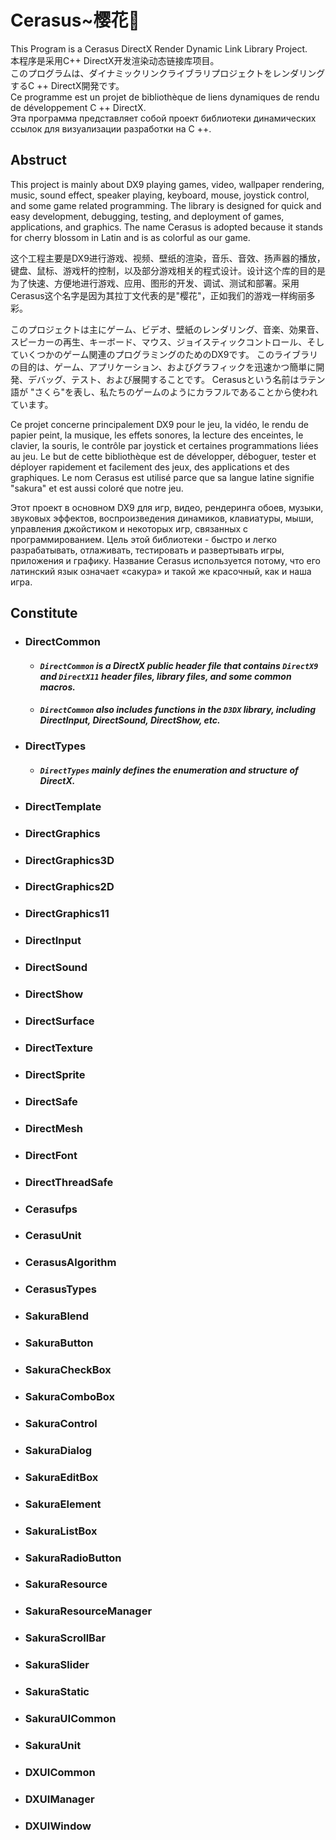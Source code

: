 # Cerasus~樱花🌸
This Program is a Cerasus DirectX Render Dynamic Link Library Project.  
本程序是采用C++ DirectX开发渲染动态链接库项目。  
このプログラムは、ダイナミックリンクライブラリプロジェクトをレンダリングするC ++ DirectX開発です。  
Ce programme est un projet de bibliothèque de liens dynamiques de rendu de développement C ++ DirectX.  
Эта программа представляет собой проект библиотеки динамических ссылок для визуализации разработки на C ++.  

## Abstruct
This project is mainly about DX9 playing games, video, wallpaper rendering, music, sound effect, speaker playing, keyboard, mouse, joystick control, and some game related programming. The library is designed for quick and easy development, debugging, testing, and deployment of games, applications, and graphics. The name Cerasus is adopted because it stands for cherry blossom in Latin and is as colorful as our game.

这个工程主要是DX9进行游戏、视频、壁纸的渲染，音乐、音效、扬声器的播放，键盘、鼠标、游戏杆的控制，以及部分游戏相关的程式设计。设计这个库的目的是为了快速、方便地进行游戏、应用、图形的开发、调试、测试和部署。采用Cerasus这个名字是因为其拉丁文代表的是"樱花"，正如我们的游戏一样绚丽多彩。

このプロジェクトは主にゲーム、ビデオ、壁紙のレンダリング、音楽、効果音、スピーカーの再生、キーボード、マウス、ジョイスティックコントロール、そしていくつかのゲーム関連のプログラミングのためのDX9です。 このライブラリの目的は、ゲーム、アプリケーション、およびグラフィックを迅速かつ簡単に開発、デバッグ、テスト、および展開することです。 Cerasusという名前はラテン語が "さくら"を表し、私たちのゲームのようにカラフルであることから使われています。  

Ce projet concerne principalement DX9 pour le jeu, la vidéo, le rendu de papier peint, la musique, les effets sonores, la lecture des enceintes, le clavier, la souris, le contrôle par joystick et certaines programmations liées au jeu. Le but de cette bibliothèque est de développer, déboguer, tester et déployer rapidement et facilement des jeux, des applications et des graphiques. Le nom Cerasus est utilisé parce que sa langue latine signifie "sakura" et est aussi coloré que notre jeu.  

Этот проект в основном DX9 для игр, видео, рендеринга обоев, музыки, звуковых эффектов, воспроизведения динамиков, клавиатуры, мыши, управления джойстиком и некоторых игр, связанных с программированием. Цель этой библиотеки - быстро и легко разрабатывать, отлаживать, тестировать и развертывать игры, приложения и графику. Название Cerasus используется потому, что его латинский язык означает «сакура» и такой же красочный, как и наша игра.

## Constitute
  * ### DirectCommon
    * #### *`DirectCommon` is a DirectX public header file that contains `DirectX9` and `DirectX11` header files, library files, and some common macros.*
    * #### *`DirectCommon` also includes functions in the `D3DX` library, including DirectInput, DirectSound, DirectShow, etc.*
    
  * ### DirectTypes
    * #### *`DirectTypes` mainly defines the enumeration and structure of DirectX.*
  
  * ### DirectTemplate
  * ### DirectGraphics
  * ### DirectGraphics3D
  * ### DirectGraphics2D
  * ### DirectGraphics11
  * ### DirectInput
  * ### DirectSound
  * ### DirectShow
  * ### DirectSurface
  * ### DirectTexture
  * ### DirectSprite
  * ### DirectSafe
  * ### DirectMesh
  * ### DirectFont
  * ### DirectThreadSafe
  * ### Cerasufps
  * ### CerasuUnit
  * ### CerasusAlgorithm
  * ### CerasusTypes
  * ### SakuraBlend
  * ### SakuraButton
  * ### SakuraCheckBox
  * ### SakuraComboBox
  * ### SakuraControl
  * ### SakuraDialog
  * ### SakuraEditBox
  * ### SakuraElement
  * ### SakuraListBox
  * ### SakuraRadioButton
  * ### SakuraResource
  * ### SakuraResourceManager
  * ### SakuraScrollBar
  * ### SakuraSlider
  * ### SakuraStatic
  * ### SakuraUICommon
  * ### SakuraUnit
  * ### DXUICommon
  * ### DXUIManager
  * ### DXUIWindow
